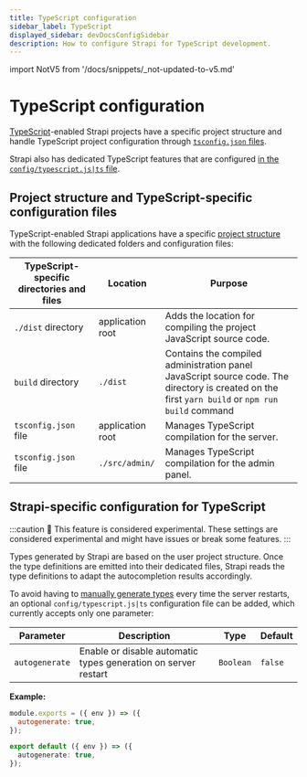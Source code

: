 ```yaml
---
title: TypeScript configuration
sidebar_label: TypeScript
displayed_sidebar: devDocsConfigSidebar
description: How to configure Strapi for TypeScript development.
---
```


import NotV5 from '/docs/snippets/_not-updated-to-v5.md'

# TypeScript configuration

<NotV5 />

[TypeScript](/dev-docs/typescript)-enabled Strapi projects have a specific project structure and handle TypeScript project configuration through [`tsconfig.json` files](#project-structure-and-typescript-specific-configuration-files).

Strapi also has dedicated TypeScript features that are configured [in the `config/typescript.js|ts` file](#strapi-specific-configuration-for-typescript).

## Project structure and TypeScript-specific configuration files

TypeScript-enabled Strapi applications have a specific [project structure](/dev-docs/project-structure) with the following dedicated folders and configuration files:

| TypeScript-specific directories and files | Location         | Purpose                                                                                                                                          |
| ----------------------------------------- | ---------------- | ------------------------------------------------------------------------------------------------------------------------------------------------ |
| `./dist` directory                        | application root | Adds the location for compiling the project JavaScript source code.                                                                              |
| `build` directory                         | `./dist`         | Contains the compiled administration panel JavaScript source code. The directory is created on the first `yarn build` or `npm run build` command |
| `tsconfig.json` file                      | application root | Manages TypeScript compilation for the server.                                                                                                   |
| `tsconfig.json` file                      | `./src/admin/`   | Manages TypeScript compilation for the admin panel.                                                                                              |

## Strapi-specific configuration for TypeScript

:::caution 🚧 This feature is considered experimental.
These settings are considered experimental and might have issues or break some features.
:::

Types generated by Strapi are based on the user project structure. Once the type definitions are emitted into their dedicated files, Strapi reads the type definitions to adapt the autocompletion results accordingly.

To avoid having to [manually generate types](/dev-docs/typescript#generate-typings-for-project-schemas) every time the server restarts, an optional `config/typescript.js|ts` configuration file can be added, which currently accepts only one parameter:

| Parameter      | Description                                                    | Type      | Default |
| -------------- | -------------------------------------------------------------- | --------- | ------- |
| `autogenerate` | Enable or disable automatic types generation on server restart | `Boolean` | `false` |

**Example:**

<Tabs groupId="js-ts">

<TabItem value="javascript" label="JavaScript">

```js title="./config/typescript.js"
module.exports = ({ env }) => ({
  autogenerate: true,
});
```

</TabItem>

<TabItem value="typescript" label="TypeScript">

```ts title="./config/typescript.ts"
export default ({ env }) => ({
  autogenerate: true,
});
```

</TabItem>

</Tabs>
